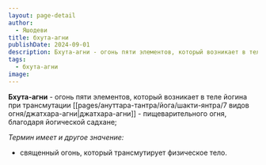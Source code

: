 ```yaml
---
layout: page-detail
author:
  - Яшодеви
title: бхута-агни
publishDate: 2024-09-01
description: Бхута-агни - огонь пяти элементов, который возникает в теле йогина при трансмутации джатхара-агни - пищеварительного огня, благодаря йогической садхане.
tags:
  - бхута-агни
image:
---
```

**Бхута-агни** - огонь пяти элементов, который возникает в теле йогина при трансмутации [[pages/ануттара-тантра/йога/шакти-янтра/7 видов огня/джатхара-агни|джатхара-агни]] - пищеварительного огня, благодаря йогической садхане;

*Термин имеет и другое значение:*
- священный огонь, который трансмутирует физическое тело.

